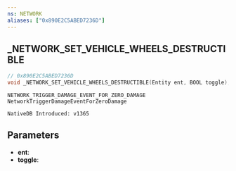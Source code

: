 ```yaml
---
ns: NETWORK
aliases: ["0x890E2C5ABED7236D"]
---
```

## _NETWORK_SET_VEHICLE_WHEELS_DESTRUCTIBLE

```c
// 0x890E2C5ABED7236D
void _NETWORK_SET_VEHICLE_WHEELS_DESTRUCTIBLE(Entity ent, BOOL toggle);
```

```
NETWORK_TRIGGER_DAMAGE_EVENT_FOR_ZERO_DAMAGE
NetworkTriggerDamageEventForZeroDamage
```

```
NativeDB Introduced: v1365
```

## Parameters
* **ent**:
* **toggle**:
